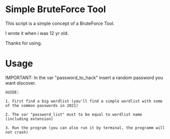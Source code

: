 # Simple BruteForce Tool
This script is a simple concept of a BruteForce Tool.


I wrote it when i was 12 yr old.

Thanks for using.

# Usage
IMPORTANT: In the var "password_to_hack" insert a random password you want discover.

    GUIDE:

    1. First find a big wordlist (you'll find a simple wordlist with some of the common passwords in 2021)

    2. The var "password_list" must to be equal to wordlist name (including extension)
    
    3. Run the program (you can also run it by terminal, the programm will not crash)
